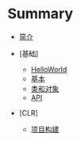 # Summary

* [简介](README.md)

* [基础]
    * [HelloWorld](./BASE/Hello.md)
    * [基本](./BASE/Basic.md)
    * [类和对象](./BASE/ClassObject.md)
    * [API](./BASE/API.md)
* [CLR]
    * [项目构建](./CLR/CLR_Hello.md)
    